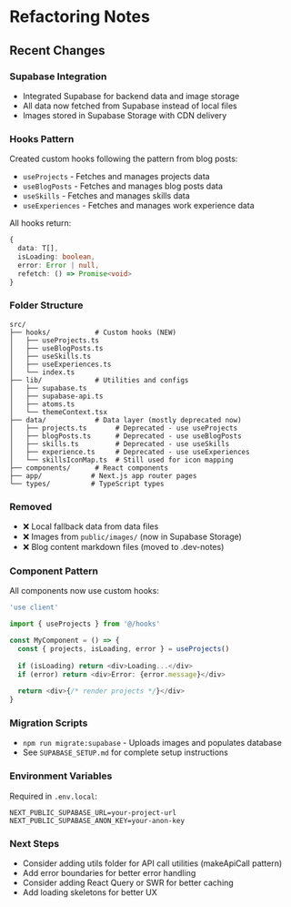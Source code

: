# Refactoring Notes

## Recent Changes

### Supabase Integration
- Integrated Supabase for backend data and image storage
- All data now fetched from Supabase instead of local files
- Images stored in Supabase Storage with CDN delivery

### Hooks Pattern
Created custom hooks following the pattern from blog posts:
- `useProjects` - Fetches and manages projects data
- `useBlogPosts` - Fetches and manages blog posts data
- `useSkills` - Fetches and manages skills data
- `useExperiences` - Fetches and manages work experience data

All hooks return:
```typescript
{
  data: T[],
  isLoading: boolean,
  error: Error | null,
  refetch: () => Promise<void>
}
```

### Folder Structure
```
src/
├── hooks/           # Custom hooks (NEW)
│   ├── useProjects.ts
│   ├── useBlogPosts.ts
│   ├── useSkills.ts
│   ├── useExperiences.ts
│   └── index.ts
├── lib/             # Utilities and configs
│   ├── supabase.ts
│   ├── supabase-api.ts
│   ├── atoms.ts
│   └── themeContext.tsx
├── data/            # Data layer (mostly deprecated now)
│   ├── projects.ts       # Deprecated - use useProjects
│   ├── blogPosts.ts      # Deprecated - use useBlogPosts
│   ├── skills.ts         # Deprecated - use useSkills
│   ├── experience.ts     # Deprecated - use useExperiences
│   └── skillsIconMap.ts  # Still used for icon mapping
├── components/      # React components
├── app/            # Next.js app router pages
└── types/          # TypeScript types
```

### Removed
- ❌ Local fallback data from data files
- ❌ Images from `public/images/` (now in Supabase Storage)
- ❌ Blog content markdown files (moved to .dev-notes)

### Component Pattern
All components now use custom hooks:
```typescript
'use client'

import { useProjects } from '@/hooks'

const MyComponent = () => {
  const { projects, isLoading, error } = useProjects()
  
  if (isLoading) return <div>Loading...</div>
  if (error) return <div>Error: {error.message}</div>
  
  return <div>{/* render projects */}</div>
}
```

### Migration Scripts
- `npm run migrate:supabase` - Uploads images and populates database
- See `SUPABASE_SETUP.md` for complete setup instructions

### Environment Variables
Required in `.env.local`:
```
NEXT_PUBLIC_SUPABASE_URL=your-project-url
NEXT_PUBLIC_SUPABASE_ANON_KEY=your-anon-key
```

### Next Steps
- Consider adding utils folder for API call utilities (makeApiCall pattern)
- Add error boundaries for better error handling
- Consider adding React Query or SWR for better caching
- Add loading skeletons for better UX

